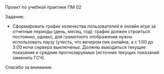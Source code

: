 Проект по учебной практике ПМ 02

Задание:

- Сформировать график количества пользователей в онлайн игре за отчетные периоды (день, месяц, год): график должен строиться постоянно, однако, для грамотного отображения нужно использовать паузу (учесть, что вечером пик онлайна, а с 1:00 до 3:00 ночи сервера выключены). Должны выводиться текущие показания и средние прогнозируемые (источник текущих показаний заменить ГСЧ).

Спасибо за внимание.
